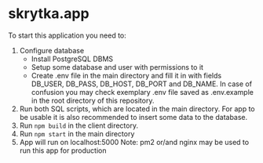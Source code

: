 # skrytka.app
To start this application you need to:
1. Configure database
    - Install PostgreSQL DBMS
    - Setup some database and user with permissions to it
    - Create .env file in the main directory and fill it in with fields DB_USER, DB_PASS, DB_HOST, DB_PORT and DB_NAME. In case of confusion you may check exemplary .env file saved as .env.example in the root directory of this repository.
2. Run both SQL scripts, which are located in the main directory. For app to be usable it is also recommended to insert some data to the database.
3. Run `npm build` in the client directory.
4. Run `npm start` in the main directory
5. App will run on localhost:5000
Note: pm2 or/and nginx may be used to run this app for production
